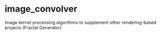 # image_convolver
 Image kernel processing algorithms to supplement other rendering-based projects (Fractal Generator)
